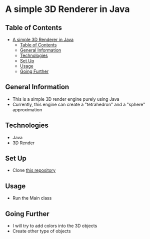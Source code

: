 # A simple 3D Renderer in Java

## Table of Contents

- [A simple 3D Renderer in Java](#a-simple-3d-renderer-in-java)
  - [Table of Contents](#table-of-contents)
  - [General Information](#general-information)
  - [Technologies](#technologies)
  - [Set Up](#set-up)
  - [Usage](#usage)
  - [Going Further](#going-further)

## General Information

- This is a simple 3D render engine purely using Java
- Currently, this engine can create a "tetrahedron" and a "sphere" approximation

## Technologies

- Java
- 3D Render

## Set Up

- Clone [this repository](https://github.com/VincentNguyenDuc/3D-Renderer.git)

## Usage

- Run the Main class

## Going Further

- I will try to add colors into the 3D objects
- Create other type of objects
